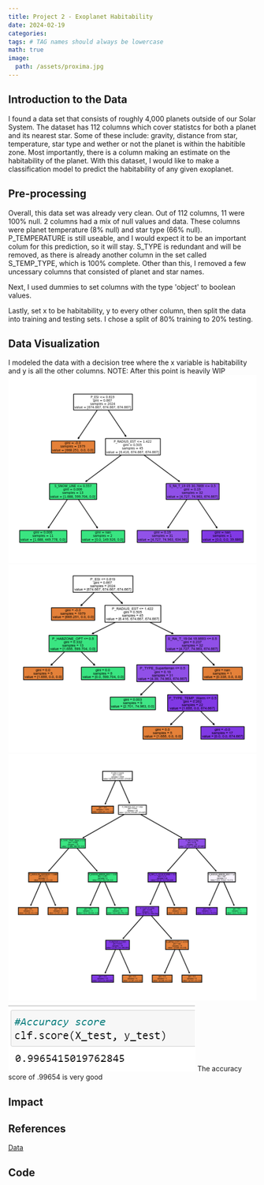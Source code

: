 ```yaml
---
title: Project 2 - Exoplanet Habitability
date: 2024-02-19
categories: 
tags: # TAG names should always be lowercase
math: true
image:
  path: /assets/proxima.jpg
---
```


## Introduction to the Data
I found a data set that consists of roughly 4,000 planets outside of our Solar System. The dataset has 112 columns which cover statistcs for both a planet and its nearest star. Some of these include: gravity, distance from star, temperature, star type and wether or not the planet is within the habitible zone. Most importantly, there is a column making an estimate on the habitability of the planet. With this dataset, I would like to make a classification model to predict the habitability of any given exoplanet.
## Pre-processing
Overall, this data set was already very clean. Out of 112 columns, 11 were 100% null. 2 columns had a mix of null values and data. These columns were planet temperature (8% null) and star type (66% null). P_TEMPERATURE is still useable, and I would expect it to be an important colum for this prediction, so it will stay. S_TYPE is redundant and will be removed, as there is already another column in the set called S_TEMP_TYPE, which is 100% complete. Other than this, I removed a few uncessary columns that consisted of planet and star names. 

Next, I used dummies to set columns with the type 'object' to boolean values. 

Lastly, set x to be habitability, y to every other column, then split the data into training and testing sets. I chose a split of 80% training to 20% testing. 
## Data Visualization
I modeled the data with a decision tree where the x variable is habitability and y is all the other columns. NOTE: After this point is heavily WIP
![Tree1](assets/dt1.png)
![Tree2](assets/dt2.png)
![Tree3](assets/dt3.png)
![Accuracy](assets/accuracy.png)
The accuracy score of .99654 is very good
## Impact
## References 
[Data](https://www.kaggle.com/datasets/chandrimad31/phl-exoplanet-catalog/data)
## Code

